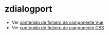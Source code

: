 # zdialogport

 - Ver [contenido de fichero de componente Vue](./zdialogport.vue)
 - Ver [contenido de fichero de componente CSS](./zdialogport.css)
